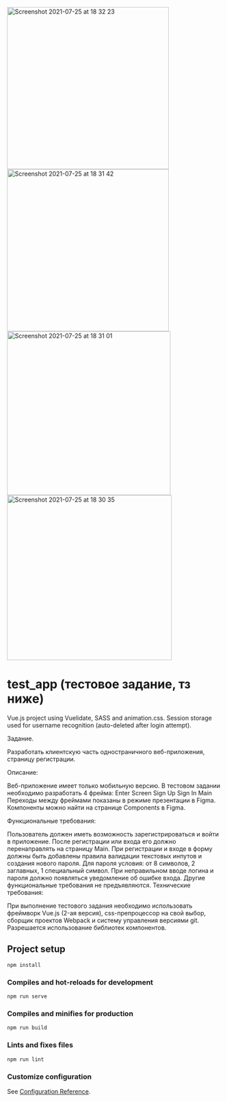 <img width="378" alt="Screenshot 2021-07-25 at 18 32 23" src="https://user-images.githubusercontent.com/63089699/126904670-97af3742-ec4d-4143-be5f-4312cc39ecf4.png">
<img width="378" alt="Screenshot 2021-07-25 at 18 31 42" src="https://user-images.githubusercontent.com/63089699/126904672-b805beee-ad79-4c65-aa46-6cf709aef5a9.png">
<img width="382" alt="Screenshot 2021-07-25 at 18 31 01" src="https://user-images.githubusercontent.com/63089699/126904674-c9fe3224-af0e-4e6a-8547-e6bdcff70169.png">
<img width="385" alt="Screenshot 2021-07-25 at 18 30 35" src="https://user-images.githubusercontent.com/63089699/126904676-c1ed0afa-eb72-45b2-8f59-e6d774796387.png">


# test_app (тестовое задание, тз ниже)

Vue.js project using Vuelidate, SASS and animation.css.
Session storage used for username recognition (auto-deleted after login attempt).

Задание.

Разработать клиентскую часть одностраничного веб-приложения, страницу регистрации.

Описание:

Веб-приложение имеет только мобильную версию.
В тестовом задании необходимо разработать 4 фрейма:
Enter Screen
Sign Up
Sign In
Main
Переходы между фреймами показаны в режиме презентации в Figma.
Компоненты можно найти на странице Components в Figma.

Функциональные требования:

Пользователь должен иметь возможность зарегистрироваться и войти в приложение.
После регистрации или входа его должно перенаправлять на страницу Main.
При регистрации и входе в форму должны быть добавлены правила валидации текстовых инпутов и создания нового пароля. Для пароля условия: от 8 символов, 2 заглавных, 1 специальный символ.
При неправильном вводе логина и пароля должно появляться уведомление об ошибке входа.
Другие функциональные требования не предъявляются.
Технические требования:

При выполнение тестового задания необходимо использовать фреймворк Vue.js (2-ая версия), css-препроцессор на свой выбор, сборщик проектов Webpack и систему управления версиями git.
Разрешается использование библиотек компонентов.


## Project setup

```
npm install
```

### Compiles and hot-reloads for development

```
npm run serve
```

### Compiles and minifies for production

```
npm run build
```

### Lints and fixes files

```
npm run lint
```

### Customize configuration

See [Configuration Reference](https://cli.vuejs.org/config/).
